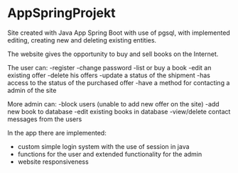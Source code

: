 # AppSpringProjekt
Site created with Java App Spring Boot with use of pgsql, with implemented editing, creating new and deleting existing entities.

The website gives the opportunity to buy and sell books on the Internet.

The user can: 
-register
-change password
-list or buy a book
-edit an existing offer
-delete his offers
-update a status of the shipment
-has access to the status of the purchased offer
-have a method for contacting a admin of the site

More admin can: 
-block users (unable to add new offer on the site)
-add new book to database
-edit existing books in database
-view/delete contact messages from the users

In the app there are implemented:
- custom simple login system with the use of session in java
- functions for the user and extended functionality for the admin
- website responsiveness
